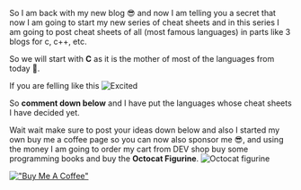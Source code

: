 So I am back with my new blog 😎 and now I am telling you a secret that now I am going to start my new series of cheat sheets and in this series I am going to post cheat sheets of all (most famous languages) in parts like 3 blogs for c, c++, etc.


So we will start with **C** as it is the mother of most of the languages from today 🎉.

If you are felling like this
![Excited](https://c.tenor.com/PK_ln6GnJksAAAAM/jonah-hill-yay.gif)

So **comment down below** and I have put the languages whose cheat sheets I have decided yet.

Wait wait make sure to post your ideas down below and also I started my own buy me a coffee page so you can now also sponsor me 😎, and using the money I am going to order my cart from DEV shop buy some programming books and buy the **Octocat Figurine**.
![Octocat figurine](https://cdn.shopify.com/s/files/1/0051/4802/products/mona-1_882x882.jpg?v=1571377850)

[!["Buy Me A Coffee"](https://www.buymeacoffee.com/assets/img/custom_images/orange_img.png)](https://www.buymeacoffee.com/codewithpom)







